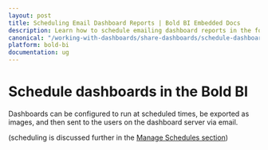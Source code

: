 ```yaml
---
layout: post
title: Scheduling Email Dashboard Reports | Bold BI Embedded Docs
description: Learn how to schedule emailing dashboard reports in the form PDF, Image and Excel to corresponding recipients in Bold BI Embedded.
canonical: "/working-with-dashboards/share-dashboards/schedule-dashboards/"
platform: bold-bi
documentation: ug
---
```


# Schedule dashboards in the Bold BI

Dashboards can be configured to run at scheduled times, be exported as images, and then sent to the users on the dashboard server via email.


(scheduling is discussed further in the [Manage Schedules section](/managing-resources/manage-schedules/))